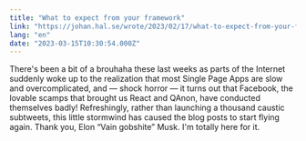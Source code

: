 ```yaml
---
title: "What to expect from your framework"
link: "https://johan.hal.se/wrote/2023/02/17/what-to-expect-from-your-framework/"
lang: "en"
date: "2023-03-15T10:30:54.000Z"
---
```


There's been a bit of a brouhaha these last weeks as parts of the Internet suddenly woke up to the realization that most Single Page Apps are slow and overcomplicated, and — shock horror — it turns out that Facebook, the lovable scamps that brought us React and QAnon, have conducted themselves badly! Refreshingly, rather than launching a thousand caustic subtweets, this little stormwind has caused the blog posts to start flying again. Thank you, Elon “Vain gobshite” Musk. I'm totally here for it.
